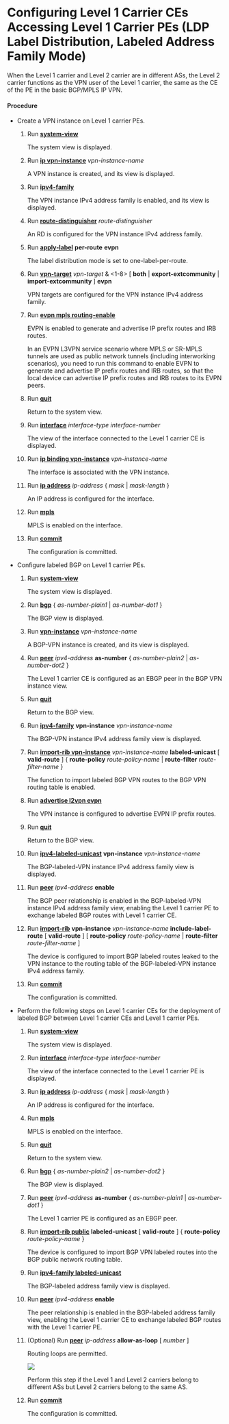 Configuring Level 1 Carrier CEs Accessing Level 1 Carrier PEs (LDP Label Distribution, Labeled Address Family Mode)
===================================================================================================================

When the Level 1 carrier and Level 2 carrier are in different ASs, the Level 2 carrier functions as the VPN user of the Level 1 carrier, the same as the CE of the PE in the basic BGP/MPLS IP VPN.

#### Procedure

* Create a VPN instance on Level 1 carrier PEs.
  1. Run [**system-view**](cmdqueryname=system-view)
     
     
     
     The system view is displayed.
  2. Run [**ip vpn-instance**](cmdqueryname=ip+vpn-instance) *vpn-instance-name*
     
     
     
     A VPN instance is created, and its view is displayed.
  3. Run [**ipv4-family**](cmdqueryname=ipv4-family)
     
     
     
     The VPN instance IPv4 address family is enabled, and its view is displayed.
  4. Run [**route-distinguisher**](cmdqueryname=route-distinguisher) *route-distinguisher*
     
     
     
     An RD is configured for the VPN instance IPv4 address family.
  5. Run [**apply-label**](cmdqueryname=apply-label) **per-route** **evpn**
     
     
     
     The label distribution mode is set to one-label-per-route.
  6. Run [**vpn-target**](cmdqueryname=vpn-target) *vpn-target* & <1-8> [ **both** | **export-extcommunity** | **import-extcommunity** ] **evpn**
     
     
     
     VPN targets are configured for the VPN instance IPv4 address family.
  7. Run [**evpn mpls routing-enable**](cmdqueryname=evpn+mpls+routing-enable)
     
     
     
     EVPN is enabled to generate and advertise IP prefix routes and IRB routes.
     
     
     
     In an EVPN L3VPN service scenario where MPLS or SR-MPLS tunnels are used as public network tunnels (including interworking scenarios), you need to run this command to enable EVPN to generate and advertise IP prefix routes and IRB routes, so that the local device can advertise IP prefix routes and IRB routes to its EVPN peers.
  8. Run [**quit**](cmdqueryname=quit)
     
     
     
     Return to the system view.
  9. Run [**interface**](cmdqueryname=interface) *interface-type* *interface-number*
     
     
     
     The view of the interface connected to the Level 1 carrier CE is displayed.
  10. Run [**ip binding vpn-instance**](cmdqueryname=ip+binding+vpn-instance) *vpn-instance-name*
      
      
      
      The interface is associated with the VPN instance.
  11. Run [**ip address**](cmdqueryname=ip+address) *ip-address* { *mask* | *mask-length* }
      
      
      
      An IP address is configured for the interface.
  12. Run [**mpls**](cmdqueryname=mpls)
      
      
      
      MPLS is enabled on the interface.
  13. Run [**commit**](cmdqueryname=commit)
      
      
      
      The configuration is committed.
* Configure labeled BGP on Level 1 carrier PEs.
  1. Run [**system-view**](cmdqueryname=system-view)
     
     
     
     The system view is displayed.
  2. Run [**bgp**](cmdqueryname=bgp) { *as-number-plain1* | *as-number-dot1* }
     
     
     
     The BGP view is displayed.
  3. Run [**vpn-instance**](cmdqueryname=vpn-instance) *vpn-instance-name*
     
     
     
     A BGP-VPN instance is created, and its view is displayed.
  4. Run [**peer**](cmdqueryname=peer+as-number) *ipv4-address* **as-number** { *as-number-plain2* | *as-number-dot2* }
     
     
     
     The Level 1 carrier CE is configured as an EBGP peer in the BGP VPN instance view.
  5. Run [**quit**](cmdqueryname=quit)
     
     
     
     Return to the BGP view.
  6. Run [**ipv4-family**](cmdqueryname=ipv4-family) **vpn-instance** *vpn-instance-name*
     
     
     
     The BGP-VPN instance IPv4 address family view is displayed.
  7. Run [**import-rib vpn-instance**](cmdqueryname=import-rib+vpn-instance) *vpn-instance-name* **labeled-unicast** [ **valid-route** ] { **route-policy** *route-policy-name* | **route-filter** *route-filter-name* }
     
     
     
     The function to import labeled BGP VPN routes to the BGP VPN routing table is enabled.
  8. Run [**advertise l2vpn evpn**](cmdqueryname=advertise+l2vpn+evpn)
     
     
     
     The VPN instance is configured to advertise EVPN IP prefix routes.
  9. Run [**quit**](cmdqueryname=quit)
     
     
     
     Return to the BGP view.
  10. Run [**ipv4-labeled-unicast**](cmdqueryname=ipv4-labeled-unicast) **vpn-instance** *vpn-instance-name*
      
      
      
      The BGP-labeled-VPN instance IPv4 address family view is displayed.
  11. Run [**peer**](cmdqueryname=peer+enable) *ipv4-address* **enable**
      
      
      
      The BGP peer relationship is enabled in the BGP-labeled-VPN instance IPv4 address family view, enabling the Level 1 carrier PE to exchange labeled BGP routes with Level 1 carrier CE.
  12. Run [**import-rib**](cmdqueryname=import-rib) **vpn-instance** *vpn-instance-name* **include-label-route** [ **valid-route** ] [ **route-policy** *route-policy-name* | **route-filter** *route-filter-name* ]
      
      
      
      The device is configured to import BGP labeled routes leaked to the VPN instance to the routing table of the BGP-labeled-VPN instance IPv4 address family.
  13. Run [**commit**](cmdqueryname=commit)
      
      
      
      The configuration is committed.
* Perform the following steps on Level 1 carrier CEs for the deployment of labeled BGP between Level 1 carrier CEs and Level 1 carrier PEs.
  1. Run [**system-view**](cmdqueryname=system-view)
     
     
     
     The system view is displayed.
  2. Run [**interface**](cmdqueryname=interface) *interface-type* *interface-number*
     
     
     
     The view of the interface connected to the Level 1 carrier PE is displayed.
  3. Run [**ip address**](cmdqueryname=ip+address) *ip-address* { *mask* | *mask-length* }
     
     
     
     An IP address is configured for the interface.
  4. Run [**mpls**](cmdqueryname=mpls)
     
     
     
     MPLS is enabled on the interface.
  5. Run [**quit**](cmdqueryname=quit)
     
     
     
     Return to the system view.
  6. Run [**bgp**](cmdqueryname=bgp) { *as-number-plain2* | *as-number-dot2* }
     
     
     
     The BGP view is displayed.
  7. Run [**peer**](cmdqueryname=peer+as-number) *ipv4-address* **as-number** { *as-number-plain1* | *as-number-dot1* }
     
     
     
     The Level 1 carrier PE is configured as an EBGP peer.
  8. Run [**import-rib public**](cmdqueryname=import-rib+public) **labeled-unicast** [ **valid-route** ] { **route-policy** *route-policy-name* }
     
     
     
     The device is configured to import BGP VPN labeled routes into the BGP public network routing table.
  9. Run [**ipv4-family labeled-unicast**](cmdqueryname=ipv4-family+labeled-unicast)
     
     
     
     The BGP-labeled address family view is displayed.
  10. Run [**peer**](cmdqueryname=peer) *ipv4-address* **enable**
      
      
      
      The peer relationship is enabled in the BGP-labeled address family view, enabling the Level 1 carrier CE to exchange labeled BGP routes with the Level 1 carrier PE.
  11. (Optional) Run [**peer**](cmdqueryname=peer+allow-as-loop) *ip-address* **allow-as-loop** [ *number* ]
      
      
      
      Routing loops are permitted.
      
      
      
      ![](../../../../public_sys-resources/note_3.0-en-us.png) 
      
      Perform this step if the Level 1 and Level 2 carriers belong to different ASs but Level 2 carriers belong to the same AS.
  12. Run [**commit**](cmdqueryname=commit)
      
      
      
      The configuration is committed.